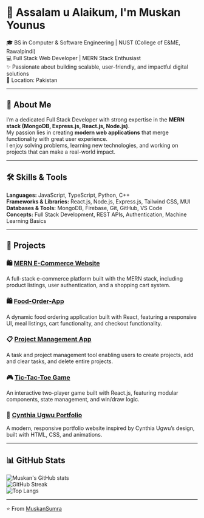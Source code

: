 # 👋 Assalam u Alaikum, I'm Muskan Younus  

🎓 BS in Computer & Software Engineering | NUST (College of E&ME, Rawalpindi)  
💻 Full Stack Web Developer | MERN Stack Enthusiast  
✨ Passionate about building scalable, user-friendly, and impactful digital solutions  
📍 Location: Pakistan  
 

---

## 🚀 About Me  
I’m a dedicated Full Stack Developer with strong expertise in the **MERN stack (MongoDB, Express.js, React.js, Node.js)**.  
My passion lies in creating **modern web applications** that merge functionality with great user experience.  
I enjoy solving problems, learning new technologies, and working on projects that can make a real-world impact.  

---

## 🛠️ Skills & Tools  
**Languages:** JavaScript, TypeScript, Python, C++  
**Frameworks & Libraries:** React.js, Node.js, Express.js, Tailwind CSS, MUI  
**Databases & Tools:** MongoDB, Firebase, Git, GitHub, VS Code  
**Concepts:** Full Stack Development, REST APIs, Authentication, Machine Learning Basics  

---

## 📂 Projects  


### 🛍️ [MERN E-Commerce Website](https://github.com/MuskanSumra/MERN_ecommerce_website)  
A full-stack e-commerce platform built with the MERN stack, including product listings, user authentication, and a shopping cart system.  


### 🛍️ [Food-Order-App](https://github.com/MuskanSumra/Food-Order-App)  
A dynamic food ordering application built with React, featuring a responsive UI, meal listings, cart functionality, and checkout functionality.  


### 📋 [Project Management App](https://github.com/MuskanSumra/Project-Management-App)  
A task and project management tool enabling users to create projects, add and clear tasks, and delete entire projects.  


### 🎮 [Tic-Tac-Toe Game](https://github.com/MuskanSumra/Tic-Tac-Toe-GAME)  
An interactive two-player game built with React.js, featuring modular components, state management, and win/draw logic.  


### 🎨 [Cynthia Ugwu Portfolio](https://github.com/MuskanSumra/cynthia-ugwu-portfolio)  
A modern, responsive portfolio website inspired by Cynthia Ugwu’s design, built with HTML, CSS, and animations.  


---

## 📊 GitHub Stats  

![Muskan's GitHub stats](https://github-readme-stats.vercel.app/api?username=MuskanSumra&show_icons=true&theme=radical)  
![GitHub Streak](https://github-readme-streak-stats.herokuapp.com/?user=MuskanSumra&theme=radical)  
![Top Langs](https://github-readme-stats.vercel.app/api/top-langs/?username=MuskanSumra&layout=compact&theme=radical)  

---


⭐️ From [MuskanSumra](https://github.com/MuskanSumra)  
